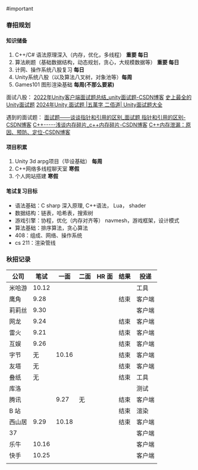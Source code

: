#important
### 春招规划
#### 知识储备
1. C++/C# 语法原理深入（内存，优化，多线程） **重要 每日**
2. 算法刷题（基础数据结构，动态规划，贪心，大规模数据等） **重要 每日**
3. 计网、操作系统八股复习 **每日**
4. Unity系统八股（以及算法八叉树，对象池等）**每周**
5. Games101 图形渲染基础 **每周(不那么要紧)**

面试八股：
[2022年Unity客户端面试题总结_unity面试题-CSDN博客](https://blog.csdn.net/qq_21414321/article/details/126666365)
[史上最全的Unity面试题](https://www.cnblogs.com/android-blogs/p/6343336.html)
[2024年Unity 面试题 |五萬字 二佰道| Unity面试题大全](https://xiaoy.blog.csdn.net/article/details/122626334?spm=1001.2101.3001.6661.1&utm_medium=distribute.pc_relevant_t0.none-task-blog-2%7Edefault%7EOPENSEARCH%7EPaidSort-1-122626334-blog-126666365.235%5Ev43%5Epc_blog_bottom_relevance_base2&depth_1-utm_source=distribute.pc_relevant_t0.none-task-blog-2%7Edefault%7EOPENSEARCH%7EPaidSort-1-122626334-blog-126666365.235%5Ev43%5Epc_blog_bottom_relevance_base2&utm_relevant_index=1)

遇到的面试题：
[面试题——谈谈指针和引用的区别_面试题 指针和引用的区别-CSDN博客](https://blog.csdn.net/tonglin12138/article/details/94555024)
[C++-----浅谈内存碎片_c++内存碎片-CSDN博客](https://blog.csdn.net/fdk_lcl/article/details/89482835)
[C++内存泄漏：原因、预防、定位-CSDN博客](https://blog.csdn.net/weixin_44477424/article/details/136417250)


#### 项目积累
1. Unity 3d arpg项目（毕设基础） **每周**
2. C++网络多线程聊天室 **寒假**
3. 个人网站搭建 **寒假**

#### 笔试复习目标
* 语法基础：C sharp 深入原理, C++语法， Lua， shader
* 数据结构：链表，哈希表，搜索树
* 游戏引擎：协程，优化（内存对齐等） navmesh，游戏框架，设计模式
* 算法基础：排序算法，贪心算法
* 408：组成、网络、操作系统
* cs 211：渲染管线


### 秋招记录 

| 公司  | 笔试    | 一面    | 二面  | HR 面 | 结果  | 投递  |
| --- | ----- | ----- | --- | ---- | --- | --- |
| 米哈游 | 10.12 |       |     |      |     | 工具  |
| 鹰角  | 9.28  |       |     |      | 结束  | 客户端 |
| 莉莉丝 | 9.30  |       |     |      |     | 客户端 |
| 网龙  | 9.24  |       |     |      | 结束  | 客户端 |
| 雷火  | 9.21  |       |     |      | 结束  | 客户端 |
| 互娱  | 9.26  |       |     |      | 结束  | 客户端 |
| 字节  | 无     | 10.16 |     |      | 结束  | 客户端 |
| 友塔  | 无     |       |     |      | 结束  | 客户端 |
| 叠纸  | 无     |       |     |      | 结束  | 工具  |
| 库洛  |       |       |     |      |     | 测试  |
| 腾讯  |       | 9.27  | 无   |      | 结束  | 客户端 |
| B 站 |       |       |     |      | 结束  | 渲染  |
| 西山居 | 9.29  | 10.18 |     |      | 结束  | 客户端 |
| 37  |       |       |     |      |     | 客户端 |
| 乐牛  | 10.16 |       |     |      |     | 客户端 |
| 快手  | 10.25 |       |     |      |     | 客户端 |
|     |       |       |     |      |     |     |



